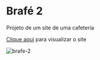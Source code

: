 # Brafé 2

Projeto de um site de uma cafeteria

[Clique aqui](https://tiagocostafx.github.io/brafe-2/) para visualizar o site

![brafe-2](https://user-images.githubusercontent.com/20157252/66535182-21ffb400-eaef-11e9-8b1c-39ef96c94c6f.jpg)
